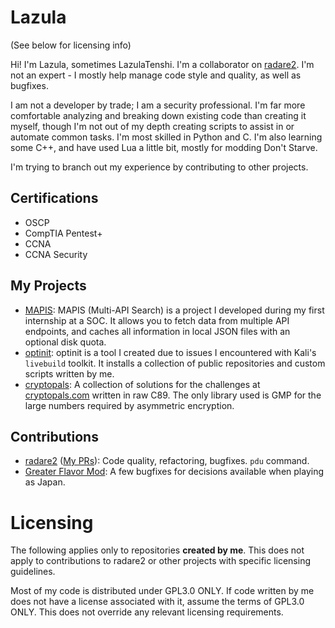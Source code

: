 # Lazula

(See below for licensing info)

Hi! I'm Lazula, sometimes LazulaTenshi. I'm a collaborator on
[radare2](https://github.com/radareorg/radare2). I'm not an expert - I mostly
help manage code style and quality, as well as bugfixes.

I am not a developer by trade; I am a security professional. I'm far more
comfortable analyzing and breaking down existing code than creating it myself,
though I'm not out of my depth creating scripts to assist in or automate common
tasks. I'm most skilled in Python and C. I'm also learning some C++, and have
used Lua a little bit, mostly for modding Don't Starve.

I'm trying to branch out my experience by contributing to other projects.

## Certifications

* OSCP
* CompTIA Pentest+
* CCNA
* CCNA Security

## My Projects

* [MAPIS](https://github.com/Lazula/MAPIS): MAPIS (Multi-API Search) is a
  project I developed during my first internship at a SOC. It allows you to
  fetch data from multiple API endpoints, and caches all information in local
  JSON files with an optional disk quota.
* [optinit](https://github.com/Lazula/optinit): optinit is a tool I created due
  to issues I encountered with Kali's `livebuild` toolkit. It installs a
  collection of public repositories and custom scripts written by me.
* [cryptopals](https://github.com/Lazula/cryptopals): A collection of solutions
  for the challenges at [cryptopals.com](https://cryptopals.com) written in raw
  C89. The only library used is GMP for the large numbers required by asymmetric
  encryption.

## Contributions

* [radare2](https://github.com/radareorg/radare2) ([My PRs](https://github.com/radareorg/radare2/pulls?q=is%3Apr+author%3ALazula)):
  Code quality, refactoring, bugfixes. `pdu` command.
* [Greater Flavor Mod](https://github.com/Historical-Expansion-Mod/Greater-Flavor-Mod):
  A few bugfixes for decisions available when playing as Japan.

# Licensing

The following applies only to repositories **created by me**. This does not
apply to contributions to radare2 or other projects with specific licensing
guidelines.

Most of my code is distributed under GPL3.0 ONLY. If code written by me does
not have a license associated with it, assume the terms of GPL3.0 ONLY. This
does not override any relevant licensing requirements.
